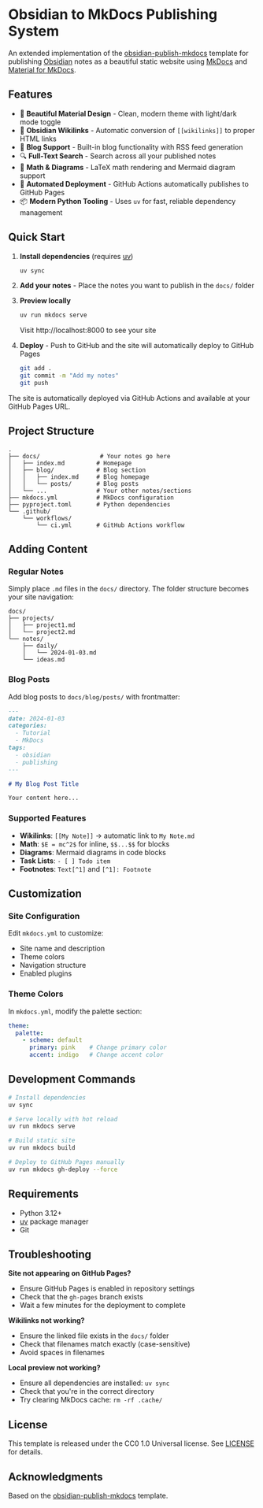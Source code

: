 # Obsidian to MkDocs Publishing System

An extended implementation of the [obsidian-publish-mkdocs](https://github.com/jobindjohn/obsidian-publish-mkdocs) template for publishing [Obsidian](https://obsidian.md/) notes as a beautiful static website using [MkDocs](https://www.mkdocs.org/) and [Material for MkDocs](https://squidfunk.github.io/mkdocs-material/).

## Features

- 🎨 **Beautiful Material Design** - Clean, modern theme with light/dark mode toggle
- 🔗 **Obsidian Wikilinks** - Automatic conversion of `[[wikilinks]]` to proper HTML links
- 📝 **Blog Support** - Built-in blog functionality with RSS feed generation
- 🔍 **Full-Text Search** - Search across all your published notes
- 📐 **Math & Diagrams** - LaTeX math rendering and Mermaid diagram support
- 🚀 **Automated Deployment** - GitHub Actions automatically publishes to GitHub Pages
- 📦 **Modern Python Tooling** - Uses `uv` for fast, reliable dependency management

## Quick Start

1. **Install dependencies** (requires [uv](https://github.com/astral-sh/uv))
   ```bash
   uv sync
   ```

2. **Add your notes** - Place the notes you want to publish in the `docs/` folder

3. **Preview locally**
   ```bash
   uv run mkdocs serve
   ```
   Visit http://localhost:8000 to see your site

4. **Deploy** - Push to GitHub and the site will automatically deploy to GitHub Pages
   ```bash
   git add .
   git commit -m "Add my notes"
   git push
   ```

The site is automatically deployed via GitHub Actions and available at your GitHub Pages URL.

## Project Structure

```
.
├── docs/                 # Your notes go here
│   ├── index.md         # Homepage
│   ├── blog/            # Blog section
│   │   ├── index.md     # Blog homepage
│   │   └── posts/       # Blog posts
│   └── ...              # Your other notes/sections
├── mkdocs.yml           # MkDocs configuration
├── pyproject.toml       # Python dependencies
└── .github/
    └── workflows/
        └── ci.yml       # GitHub Actions workflow
```

## Adding Content

### Regular Notes

Simply place `.md` files in the `docs/` directory. The folder structure becomes your site navigation:

```
docs/
├── projects/
│   ├── project1.md
│   └── project2.md
└── notes/
    ├── daily/
    │   └── 2024-01-03.md
    └── ideas.md
```

### Blog Posts

Add blog posts to `docs/blog/posts/` with frontmatter:

```markdown
---
date: 2024-01-03
categories:
  - Tutorial
  - MkDocs
tags:
  - obsidian
  - publishing
---

# My Blog Post Title

Your content here...
```

### Supported Features

- **Wikilinks**: `[[My Note]]` → automatic link to `My Note.md`
- **Math**: `$E = mc^2$` for inline, `$$...$$` for blocks
- **Diagrams**: Mermaid diagrams in code blocks
- **Task Lists**: `- [ ] Todo item`
- **Footnotes**: `Text[^1]` and `[^1]: Footnote`

## Customization

### Site Configuration

Edit `mkdocs.yml` to customize:
- Site name and description
- Theme colors
- Navigation structure
- Enabled plugins

### Theme Colors

In `mkdocs.yml`, modify the palette section:
```yaml
theme:
  palette:
    - scheme: default
      primary: pink    # Change primary color
      accent: indigo   # Change accent color
```

## Development Commands

```bash
# Install dependencies
uv sync

# Serve locally with hot reload
uv run mkdocs serve

# Build static site
uv run mkdocs build

# Deploy to GitHub Pages manually
uv run mkdocs gh-deploy --force
```

## Requirements

- Python 3.12+
- [uv](https://github.com/astral-sh/uv) package manager
- Git

## Troubleshooting

**Site not appearing on GitHub Pages?**
- Ensure GitHub Pages is enabled in repository settings
- Check that the `gh-pages` branch exists
- Wait a few minutes for the deployment to complete

**Wikilinks not working?**
- Ensure the linked file exists in the `docs/` folder
- Check that filenames match exactly (case-sensitive)
- Avoid spaces in filenames

**Local preview not working?**
- Ensure all dependencies are installed: `uv sync`
- Check that you're in the correct directory
- Try clearing MkDocs cache: `rm -rf .cache/`

## License

This template is released under the CC0 1.0 Universal license. See [LICENSE](LICENSE) for details.

## Acknowledgments

Based on the [obsidian-publish-mkdocs](https://github.com/jobindjohn/obsidian-publish-mkdocs) template.